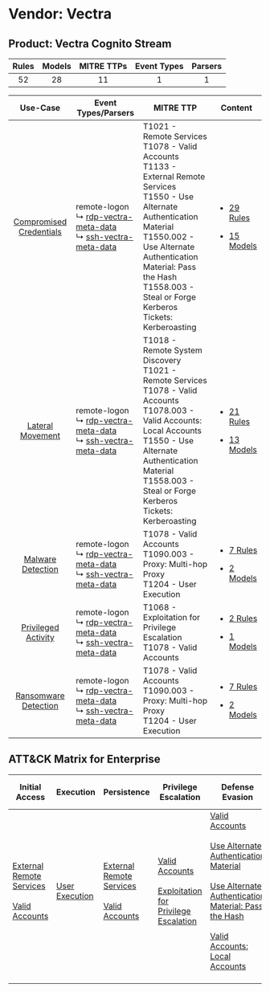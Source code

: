 Vendor: Vectra
==============
Product: Vectra Cognito Stream
------------------------------
| Rules | Models | MITRE TTPs | Event Types | Parsers |
|:-----:|:------:|:----------:|:-----------:|:-------:|
|  52   |   28   |     11     |      1      |    1    |

|                                  Use-Case                                  | Event Types/Parsers                                                                                                                                                       | MITRE TTP                                                                                                                                                                                                                                                                    | Content                                                                                                                           |
|:--------------------------------------------------------------------------:| ------------------------------------------------------------------------------------------------------------------------------------------------------------------------- | ---------------------------------------------------------------------------------------------------------------------------------------------------------------------------------------------------------------------------------------------------------------------------- | --------------------------------------------------------------------------------------------------------------------------------- |
| [Compromised Credentials](../../../UseCases/uc_compromised_credentials.md) |  remote-logon<br> ↳ [rdp-vectra-meta-data](Parsers/parserContent_rdp-vectra-meta-data.md)<br> ↳ [ssh-vectra-meta-data](Parsers/parserContent_ssh-vectra-meta-data.md)<br> | T1021 - Remote Services<br>T1078 - Valid Accounts<br>T1133 - External Remote Services<br>T1550 - Use Alternate Authentication Material<br>T1550.002 - Use Alternate Authentication Material: Pass the Hash<br>T1558.003 - Steal or Forge Kerberos Tickets: Kerberoasting<br> | [<ul><li>29 Rules</li></ul><ul><li>15 Models</li></ul>](Rules_Models/r_m_vectra_vectra_cognito_stream_Compromised_Credentials.md) |
|        [Lateral Movement](../../../UseCases/uc_lateral_movement.md)        |  remote-logon<br> ↳ [rdp-vectra-meta-data](Parsers/parserContent_rdp-vectra-meta-data.md)<br> ↳ [ssh-vectra-meta-data](Parsers/parserContent_ssh-vectra-meta-data.md)<br> | T1018 - Remote System Discovery<br>T1021 - Remote Services<br>T1078 - Valid Accounts<br>T1078.003 - Valid Accounts: Local Accounts<br>T1550 - Use Alternate Authentication Material<br>T1558.003 - Steal or Forge Kerberos Tickets: Kerberoasting<br>                        | [<ul><li>21 Rules</li></ul><ul><li>13 Models</li></ul>](Rules_Models/r_m_vectra_vectra_cognito_stream_Lateral_Movement.md)        |
|       [Malware Detection](../../../UseCases/uc_malware_detection.md)       |  remote-logon<br> ↳ [rdp-vectra-meta-data](Parsers/parserContent_rdp-vectra-meta-data.md)<br> ↳ [ssh-vectra-meta-data](Parsers/parserContent_ssh-vectra-meta-data.md)<br> | T1078 - Valid Accounts<br>T1090.003 - Proxy: Multi-hop Proxy<br>T1204 - User Execution<br>                                                                                                                                                                                   | [<ul><li>7 Rules</li></ul><ul><li>2 Models</li></ul>](Rules_Models/r_m_vectra_vectra_cognito_stream_Malware_Detection.md)         |
|     [Privileged Activity](../../../UseCases/uc_privileged_activity.md)     |  remote-logon<br> ↳ [rdp-vectra-meta-data](Parsers/parserContent_rdp-vectra-meta-data.md)<br> ↳ [ssh-vectra-meta-data](Parsers/parserContent_ssh-vectra-meta-data.md)<br> | T1068 - Exploitation for Privilege Escalation<br>T1078 - Valid Accounts<br>                                                                                                                                                                                                  | [<ul><li>2 Rules</li></ul><ul><li>1 Models</li></ul>](Rules_Models/r_m_vectra_vectra_cognito_stream_Privileged_Activity.md)       |
|    [Ransomware Detection](../../../UseCases/uc_ransomware_detection.md)    |  remote-logon<br> ↳ [rdp-vectra-meta-data](Parsers/parserContent_rdp-vectra-meta-data.md)<br> ↳ [ssh-vectra-meta-data](Parsers/parserContent_ssh-vectra-meta-data.md)<br> | T1078 - Valid Accounts<br>T1090.003 - Proxy: Multi-hop Proxy<br>T1204 - User Execution<br>                                                                                                                                                                                   | [<ul><li>7 Rules</li></ul><ul><li>2 Models</li></ul>](Rules_Models/r_m_vectra_vectra_cognito_stream_Ransomware_Detection.md)      |

ATT&CK Matrix for Enterprise
----------------------------
| Initial Access                                                                                                                                   | Execution                                                           | Persistence                                                                                                                                      | Privilege Escalation                                                                                                                                          | Defense Evasion                                                                                                                                                                                                                                                                                                                                                   | Credential Access                                                                                                                                                                           | Discovery                                                                    | Lateral Movement                                                                                                                                               | Collection | Command and Control                                                                                                                       | Exfiltration | Impact |
| ------------------------------------------------------------------------------------------------------------------------------------------------ | ------------------------------------------------------------------- | ------------------------------------------------------------------------------------------------------------------------------------------------ | ------------------------------------------------------------------------------------------------------------------------------------------------------------- | ----------------------------------------------------------------------------------------------------------------------------------------------------------------------------------------------------------------------------------------------------------------------------------------------------------------------------------------------------------------- | ------------------------------------------------------------------------------------------------------------------------------------------------------------------------------------------- | ---------------------------------------------------------------------------- | -------------------------------------------------------------------------------------------------------------------------------------------------------------- | ---------- | ----------------------------------------------------------------------------------------------------------------------------------------- | ------------ | ------ |
| [External Remote Services](https://attack.mitre.org/techniques/T1133)<br><br>[Valid Accounts](https://attack.mitre.org/techniques/T1078)<br><br> | [User Execution](https://attack.mitre.org/techniques/T1204)<br><br> | [External Remote Services](https://attack.mitre.org/techniques/T1133)<br><br>[Valid Accounts](https://attack.mitre.org/techniques/T1078)<br><br> | [Valid Accounts](https://attack.mitre.org/techniques/T1078)<br><br>[Exploitation for Privilege Escalation](https://attack.mitre.org/techniques/T1068)<br><br> | [Valid Accounts](https://attack.mitre.org/techniques/T1078)<br><br>[Use Alternate Authentication Material](https://attack.mitre.org/techniques/T1550)<br><br>[Use Alternate Authentication Material: Pass the Hash](https://attack.mitre.org/techniques/T1550/002)<br><br>[Valid Accounts: Local Accounts](https://attack.mitre.org/techniques/T1078/003)<br><br> | [Steal or Forge Kerberos Tickets](https://attack.mitre.org/techniques/T1558)<br><br>[Steal or Forge Kerberos Tickets: Kerberoasting](https://attack.mitre.org/techniques/T1558/003)<br><br> | [Remote System Discovery](https://attack.mitre.org/techniques/T1018)<br><br> | [Remote Services](https://attack.mitre.org/techniques/T1021)<br><br>[Use Alternate Authentication Material](https://attack.mitre.org/techniques/T1550)<br><br> |            | [Proxy: Multi-hop Proxy](https://attack.mitre.org/techniques/T1090/003)<br><br>[Proxy](https://attack.mitre.org/techniques/T1090)<br><br> |              |        |